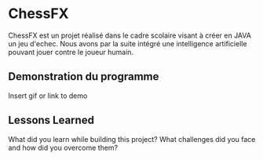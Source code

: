 
# ChessFX

ChessFX est un projet réalisé dans le cadre scolaire visant à créer en JAVA un jeu d'echec. Nous avons par la suite intégré une intelligence artificielle pouvant jouer contre le joueur humain.


## Demonstration du programme

Insert gif or link to demo



## Lessons Learned

What did you learn while building this project? What challenges did you face and how did you overcome them?

